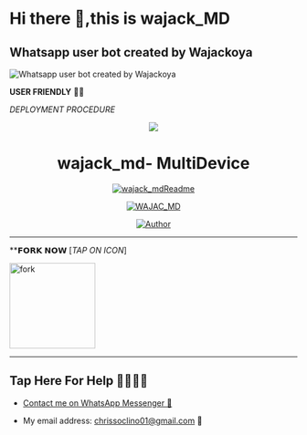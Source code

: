 # Hi there 👋,this is wajack_MD
## Whatsapp user bot created by Wajackoya
![Whatsapp user bot created by Wajackoya](https://i.ibb.co/cgSL5wv/1705786098402-xl7hci-2-0.jpg)

**USER FRIENDLY** 👋😁
          
*DEPLOYMENT PROCEDURE*
<p align="center">
    <img src="https://raw.githubusercontent.com/andreasbm/readme/master/assets/lines/colored.png">
</p>

<h1 align="center">wajack_md- MultiDevice</h1>

<p align="center">
  <a href="https://github.com/Wajackoya"><img src="http://readme-typing-svg.herokuapp.com?color=FFFFFF&center=true&vCenter=true&multiline=false&lines=wajack+md+MultiDevice;Cool+Whatsapp+Bot+Modification;Developed+by+Wajackoya;Give+star+and+forks+this+Repo+🌟" alt="wajack_mdReadme"></a>
</p>

<p align="center">
    <a href="#"><img title="WAJAC_MD" src="https://img.shields.io/badge/WhatsApp%20BOT-green?colorA=%23ff0000&colorB=%23017e40&style=for-the-badge"></a>
</p>
<p align="center">
    <a href="https://github.com/Wajackoya"><img title="Author" src="https://img.shields.io/badge/AUTHOR-Wajackoya-green.svg?style=for-the-badge&logo=github"></a>
</p>

---

**𝗙𝗢𝗥𝗞 𝗡𝗢𝗪 [_TAP ON ICON_]

<p align="left">
<a href="https://github.com/Wajackoya/wajack_md/fork"><img align="centre" src="https://i.ibb.co/cgSL5wv/1705786098402-xl7hci-2-0.jpg" alt="fork" height="150" width="150" /></a>

---

## Tap Here For Help 👋🥺🇰🇪

- [Contact me on WhatsApp Messenger 🎐](https://wa.me/254102510747?text=Hello%20Wajackoya~Kun%20sir...%20I%20need%20some%20help%20in%20WAJAC%20MD)

- My email address: [chrissoclino01@gmail.com](mailto:chrissoclino01@gmail.com) 🎐
